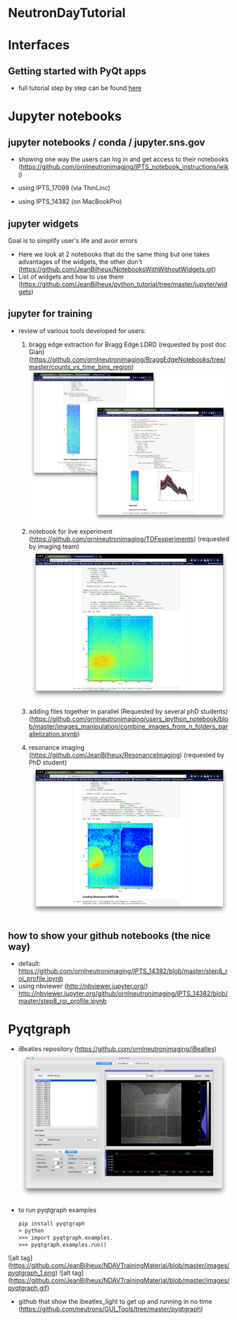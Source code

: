 # NeutronDayTutorial

# Interfaces

## Getting started with PyQt apps

- full tutorial step by step can be found [here](https://github.com/JeanBilheux/PyQtGui101/wiki)

# Jupyter notebooks

## jupyter  notebooks / conda / jupyter.sns.gov

- showing one way the users can log in and get access to their notebooks (https://github.com/ornlneutronimaging/IPTS_notebook_instructions/wiki) 

- using IPTS_17099 (via ThinLinc)
- using IPTS_14382 (on MacBookPro)

## jupyter widgets

Goal is to simplify user's life and avoir errors 

- Here we look at 2 notebooks that do the same thing but one takes advantages of the widgets, the other don't (https://github.com/JeanBilheux/NotebooksWithWithoutWidgets.git)
- List of widgets and how to use them (https://github.com/JeanBilheux/python_tutorial/tree/master/jupyter/widgets)

## jupyter for training

- review of various tools developed for users:
  1. bragg edge extraction for Bragg Edge LDRD (requested by post doc Gian) (https://github.com/ornlneutronimaging/BraggEdgeNotebooks/tree/master/counts_vs_time_bins_region)
  ![alt tag](https://github.com/JeanBilheux/NDAVTrainingMaterial/blob/master/images/col_extraction.png)
 
  2. notebook for live experiment (https://github.com/ornlneutronimaging/TOFexperiments) (requested by imaging team)
  ![alt tag](https://github.com/JeanBilheux/NDAVTrainingMaterial/blob/master/images/tof_experiments.png)
  
  3. adding files together in parallel (Requested by several phD students) (https://github.com/ornlneutronimaging/users_ipython_notebook/blob/master/images_manipulation/combine_images_from_n_folders_parallelization.ipynb)
 
  4. resonance imaging (https://github.com/JeanBilheux/ResonanceImaging) (requested by PhD student)
  ![alt tag](https://github.com/JeanBilheux/NDAVTrainingMaterial/blob/master/images/resonance.png)
  
## how to show your github notebooks (the nice way)

 - default:
 https://github.com/ornlneutronimaging/IPTS_14382/blob/master/step8_roi_profile.ipynb
 - using nbviewer (http://nbviewer.jupyter.org/)
 http://nbviewer.jupyter.org/github/ornlneutronimaging/IPTS_14382/blob/master/step8_roi_profile.ipynb
  
# Pyqtgraph

- iBeatles repository (https://github.com/ornlneutronimaging/iBeatles)
 ![alt tag](https://github.com/JeanBilheux/NDAVTrainingMaterial/blob/master/images/ibeatles.png)

- to run pyqtgraph examples

  ```
  pip install pyqtgraph
  > python
  >>> import pyqtgraph.examples.
  >>> pyqtgraph.examples.run()
  ```
 ![alt tag] (https://github.com/JeanBilheux/NDAVTrainingMaterial/blob/master/images/pyqtgraph_1.png)
 ![alt tag] (https://github.com/JeanBilheux/NDAVTrainingMaterial/blob/master/images/pyqtgraph.gif)

- github that show the ibeatles_light to get up and running in no time (https://github.com/neutrons/GUI_Tools/tree/master/pyqtgraph)
                    
